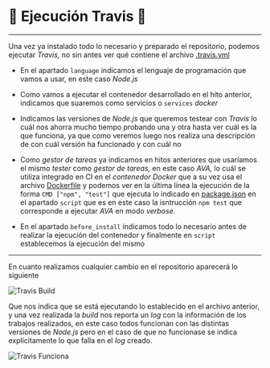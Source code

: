 
# :scroll: Ejecución Travis :scroll:

---

Una vez ya instalado todo lo necesario y preparado el repositorio, podemos ejecutar *Travis,* no sin antes ver qué contiene el archivo [.travis.yml](https://github.com/LCinder/Order-n-Go/blob/master/.travis.yml)

 - En el apartado `language` indicamos el lenguaje de programación que vamos a usar, en este caso *Node.js*

- Como vamos a ejecutar el contenedor desarrollado en el hito anterior, indicamos que suaremos como servicios o `services` *docker*

- Indicamos las versiones de *Node.js* que queremos testear con *Travis* lo cuál nos ahorra mucho tiempo probando una y otra hasta ver cuál es la que funciona, ya que como veremos luego nos realiza una descripción de con cuál versión ha funcionado y con cuál no

- Como *gestor de tareas* ya indicamos en hitos anteriores que usaríamos el mismo *tester* como *gestor de tareas,* en este caso *AVA,* lo cuál se utiliza integrado en CI en el *contenedor Docker* que a su vez usa el archivo [Dockerfile](https://github.com/LCinder/Order-n-Go/blob/master/Dockerfile) y podemos ver en la última línea la ejecución de la forma `CMD ["npm", "test"]` que ejecuta lo indicado en [package.json](https://github.com/LCinder/Order-n-Go/blob/master/package.json) en el apartado `script` que es en este caso la isntrucción `npm test` que corresponde a ejecutar *AVA* en modo *verbose.*

- En el apartado `before_install` indicamos todo lo necesario antes de realizar la ejecución del contenedor y finalmente en `script` establecemos la ejecución del mismo

---

En cuanto realizamos cualquier cambio en el repositorio aparecerá lo siguiente

![Travis Build](https://github.com/LCinder/Order-n-Go/blob/master/docs/img/travisBuild.PNG)

Que nos indica que se está ejecutando lo establecido en el archivo anterior, y una vez realizada la *build* nos reporta un *log* con la información de los trabajos realizados, en este caso todos funcionan con las distintas versiones de *Node.js* pero en el caso de que no funcionase se indica explícitamente lo que falla en el *log* creado.

![Travis Funciona](https://github.com/LCinder/Order-n-Go/blob/master/docs/img/travisBuildFunciona.PNG)






